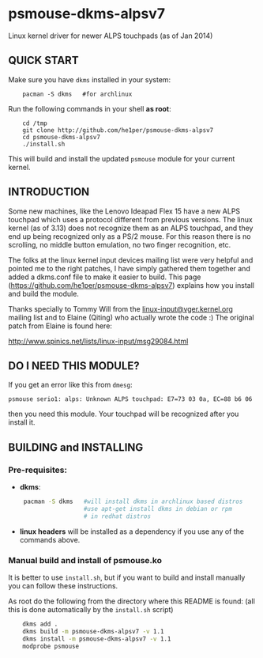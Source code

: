 psmouse-dkms-alpsv7
===================

Linux kernel driver for newer ALPS touchpads (as of Jan 2014)

QUICK START
-----------
Make sure you have `dkms` installed in your system:
```
    pacman -S dkms   #for archlinux
```

Run the following commands in your shell **__as root__**:
```
    cd /tmp
    git clone http://github.com/he1per/psmouse-dkms-alpsv7
    cd psmouse-dkms-alpsv7
    ./install.sh
```

This will build and install the updated `psmouse` module for your current kernel.


INTRODUCTION
------------

Some new machines, like the Lenovo Ideapad Flex 15 have a new ALPS touchpad
which uses a protocol different from previous versions. The linux kernel (as of
3.13) does not recognize them as an ALPS touchpad, and they end up being
recognized only as a PS/2 mouse. For this reason there is no scrolling, no
middle button emulation, no two finger recognition, etc.

The folks at the linux kernel input devices mailing list were very helpful and
pointed me to the right patches, I have simply gathered them together and added
a dkms.conf file to make it easier to build. This page
(https://github.com/he1per/psmouse-dkms-alpsv7) explains how you install
and build the module.

Thanks specially to Tommy Will from the linux-input@vger.kernel.org mailing list
and to Elaine (Qiting) who actually wrote the code :) The original patch from 
Elaine is found here:

http://www.spinics.net/lists/linux-input/msg29084.html

DO I NEED THIS MODULE?
----------------------

If you get an error like this from `dmesg`:
```
psmouse serio1: alps: Unknown ALPS touchpad: E7=73 03 0a, EC=88 b6 06
```

then you need this module. Your touchpad will be recognized after you install it.


BUILDING and INSTALLING
-----------------------

### Pre-requisites:

* __dkms__:  
    ```bash
     pacman -S dkms   #will install dkms in archlinux based distros
                      #use apt-get install dkms in debian or rpm 
                      # in redhat distros
    ```

* __linux headers__       will be installed as a dependency if you use any
  of the commands above.


### Manual build and install of psmouse.ko

It is better to use `install.sh`, but if you want to build and install
manually you can follow these instructions.

As root do the following from the directory where this README is found:
(all this is done automatically by the `install.sh` script)

```bash
    dkms add .  
    dkms build -m psmouse-dkms-alpsv7 -v 1.1  
    dkms install -m psmouse-dkms-alpsv7 -v 1.1  
    modprobe psmouse
```
